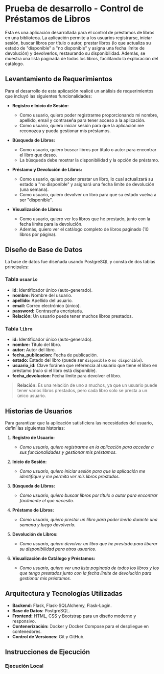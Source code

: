 # Prueba de desarrollo - Control de Préstamos de Libros

Esta es una aplicación desarrollada para el control de préstamos de libros en una biblioteca. La aplicación permite a los usuarios registrarse, iniciar sesión, buscar libros por título o autor, prestar libros (lo que actualiza su estado de "disponible" a "no disponible" y asigna una fecha límite de devolución) y devolverlos, restaurando su disponibilidad. Además, se muestra una lista paginada de todos los libros, facilitando la exploración del catálogo.

## Levantamiento de Requerimientos

Para el desarrollo de esta aplicación realicé un análisis de requerimientos que incluyó las siguientes funcionalidades:

- **Registro e Inicio de Sesión:**
  - Como usuario, quiero poder registrarme proporcionando mi nombre, apellido, email y contraseña para tener acceso a la aplicación.
  - Como usuario, quiero iniciar sesión para que la aplicación me reconozca y pueda gestionar mis préstamos.

- **Búsqueda de Libros:**
  - Como usuario, quiero buscar libros por título o autor para encontrar el libro que deseo.
  - La búsqueda debe mostrar la disponibilidad y la opción de préstamo.

- **Préstamo y Devolución de Libros:**
  - Como usuario, quiero poder prestar un libro, lo cual actualizará su estado a "no disponible" y asignará una fecha límite de devolución (una semana).
  - Como usuario, quiero devolver un libro para que su estado vuelva a ser "disponible".

- **Visualización de Libros:**
  - Como usuario, quiero ver los libros que he prestado, junto con la fecha límite para la devolución.
  - Además, quiero ver el catálogo completo de libros paginado (10 libros por página).

## Diseño de Base de Datos

La base de datos fue diseñada usando PostgreSQL y consta de dos tablas principales:

### Tabla `usuario`
- **id:** Identificador único (auto-generado).
- **nombre:** Nombre del usuario.
- **apellido:** Apellido del usuario.
- **email:** Correo electrónico (único).
- **password:** Contraseña encriptada.
- **Relación:** Un usuario puede tener muchos libros prestados.

### Tabla `libro`
- **id:** Identificador único (auto-generado).
- **nombre:** Título del libro.
- **autor:** Autor del libro.
- **fecha_publicacion:** Fecha de publicación.
- **estado:** Estado del libro (puede ser `disponible` o `no disponible`).
- **usuario_id:** Clave foránea que referencia al usuario que tiene el libro en préstamo (nulo si el libro está disponible).
- **fecha_devolucion:** Fecha límite para devolver el libro.

> **Relación:** Es una relación de uno a muchos, ya que un usuario puede tener varios libros prestados, pero cada libro solo se presta a un único usuario.

## Historias de Usuarios

Para garantizar que la aplicación satisficiera las necesidades del usuario, definí las siguientes historias:

1. **Registro de Usuario:**
   - *Como usuario, quiero registrarme en la aplicación para acceder a sus funcionalidades y gestionar mis préstamos.*

2. **Inicio de Sesión:**
   - *Como usuario, quiero iniciar sesión para que la aplicación me identifique y me permita ver mis libros prestados.*

3. **Búsqueda de Libros:**
   - *Como usuario, quiero buscar libros por título o autor para encontrar fácilmente el que necesito.*

4. **Préstamo de Libros:**
   - *Como usuario, quiero prestar un libro para poder leerlo durante una semana y luego devolverlo.*

5. **Devolución de Libros:**
   - *Como usuario, quiero devolver un libro que he prestado para liberar su disponibilidad para otros usuarios.*

6. **Visualización de Catálogo y Préstamos:**
   - *Como usuario, quiero ver una lista paginada de todos los libros y los que tengo prestados junto con la fecha límite de devolución para gestionar mis préstamos.*

## Arquitectura y Tecnologías Utilizadas

- **Backend:** Flask, Flask-SQLAlchemy, Flask-Login.
- **Base de Datos:** PostgreSQL.
- **Frontend:** HTML, CSS y Bootstrap para un diseño moderno y responsivo.
- **Contenerización:** Docker y Docker Compose para el despliegue en contenedores.
- **Control de Versiones:** Git y GitHub.

## Instrucciones de Ejecución

### Ejecución Local
